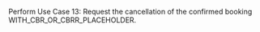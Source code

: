 Perform Use Case 13: Request the cancellation of the confirmed booking WITH_CBR_OR_CBRR_PLACEHOLDER.
